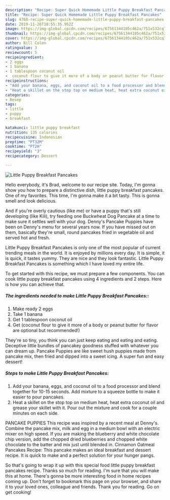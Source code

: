 ```yaml
---
description: "Recipe: Super Quick Homemade Little Puppy Breakfast Pancakes"
title: "Recipe: Super Quick Homemade Little Puppy Breakfast Pancakes"
slug: 4768-recipe-super-quick-homemade-little-puppy-breakfast-pancakes
date: 2019-11-26T10:55:35.952Z
image: https://img-global.cpcdn.com/recipes/67561344105c462a/751x532cq70/little-puppy-breakfast-pancakes-recipe-main-photo.jpg
thumbnail: https://img-global.cpcdn.com/recipes/67561344105c462a/751x532cq70/little-puppy-breakfast-pancakes-recipe-main-photo.jpg
cover: https://img-global.cpcdn.com/recipes/67561344105c462a/751x532cq70/little-puppy-breakfast-pancakes-recipe-main-photo.jpg
author: Bill Colon
ratingvalue: 3
reviewcount: 5
recipeingredient:
- 2 eggs
- 1 banana
- 1 tablespoon coconut oil
-  coconut flour to give it more of a body or peanut butter for flavor are optional but recommended
recipeinstructions:
- "Add your banana, eggs, and coconut oil to a food processor and blend together for 10-15 seconds. Add mixture to a squeeze bottle to make it easier to pour pancakes."
- "Heat a skillet on the stop top on medium heat, heat extra coconut oil and grease your skillet with it. Pour out the mixture and cook for a couple minutes on each side."
categories:
- Resep
tags:
- little
- puppy
- breakfast

katakunci: little puppy breakfast
nutrition: 135 calories
recipecuisine: Indonesian
preptime: "PT32M"
cooktime: "PT2H"
recipeyield: "3"
recipecategory: Dessert

---
```



![Little Puppy Breakfast Pancakes](https://img-global.cpcdn.com/recipes/67561344105c462a/751x532cq70/little-puppy-breakfast-pancakes-recipe-main-photo.jpg)

Hello everybody, it's Brad, welcome to our recipe site. Today, I'm gonna show you how to prepare a distinctive dish, little puppy breakfast pancakes. One of my favorites. This time, I'm gonna make it a bit tasty. This is gonna smell and look delicious.

And if you&#39;re overly cautious (like me) or have a puppy that&#39;s still developing (like Kili), try feeding one Buckwheat Dog Pancake at a time to make sure it settles well with your dog. Denny&#39;s Pancake Puppies have been on Denny&#39;s menu for several years now. If you have missed out on them, basically they&#39;re small, round pancakes fried in vegetable oil and served hot and fresh.

Little Puppy Breakfast Pancakes is only one of the most popular of current trending meals in the world. It is enjoyed by millions every day. It is simple, it is quick, it tastes yummy. They are nice and they look fantastic. Little Puppy Breakfast Pancakes is something which I have loved my entire life.


To get started with this recipe, we must prepare a few components. You can cook little puppy breakfast pancakes using 4 ingredients and 2 steps. Here is how you can achieve that.

##### The ingredients needed to make Little Puppy Breakfast Pancakes::

1. Make ready 2 eggs
1. Take 1 banana
1. Get 1 tablespoon coconut oil
1. Get  (coconut flour to give it more of a body or peanut butter for flavor are optional but recommended!)


They&#39;re so tiny, you think you can just keep eating and eating and eating. Deceptive little bundles of pancakey goodness stuffed with whatever you can dream up. Pancake Puppies are like sweet hush puppies made from pancake mix, then fried and dipped into a sweet icing. A super fun and easy dessert! 

##### Steps to make Little Puppy Breakfast Pancakes:

1. Add your banana, eggs, and coconut oil to a food processor and blend together for 10-15 seconds. Add mixture to a squeeze bottle to make it easier to pour pancakes.
1. Heat a skillet on the stop top on medium heat, heat extra coconut oil and grease your skillet with it. Pour out the mixture and cook for a couple minutes on each side.


PANCAKE PUPPIES This recipe was inspired by a recent meal at Denny&#39;s. Combine the pancake mix, milk and egg in a medium bowl with an electric mixer on high speed. If you are making the blueberry and white chocolate chip version, add the chopped dried blueberries and chopped white chocolate to the batter and mix just until blended in. Cinnamon Oatmeal Pancakes Recipe: This pancake makes an ideal breakfast and dessert recipe. It is quick to make and a perfect solution for your hunger pangs. 

So that's going to wrap it up with this special food little puppy breakfast pancakes recipe. Thanks so much for reading. I'm sure that you will make this at home. There's gonna be more interesting food in home recipes coming up. Don't forget to bookmark this page on your browser, and share it to your loved ones, colleague and friends. Thank you for reading. Go on get cooking!
